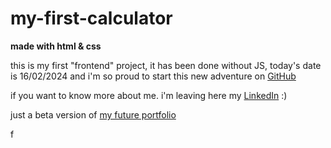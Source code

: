 # my-first-calculator

**made with html & css**

this is my first "frontend" project, it has been done without JS, today's date is 16/02/2024 and i'm so proud to start this new adventure on [GitHub](www.github.com)

if you want to know more about me.
i'm leaving here my [LinkedIn](linkedin.com/in/pol-jaimejuan-caubet/) :)

just a beta version of [my future portfolio](https://polete11jj.github.io/my-first-calculator/)




f
